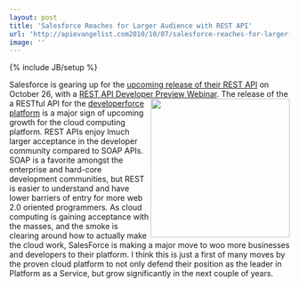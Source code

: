 ```yaml
---
layout: post
title: 'Salesforce Reaches for Larger Audience with REST API'
url: 'http://apievangelist.com2010/10/07/salesforce-reaches-for-larger-audience-with-rest-api/'
image: ''
---
```

{% include JB/setup %}
Salesforce is gearing up for the <a href="http://blog.sforce.com/sforce/2010/10/rest-api-programmableweb-and-curl.html">upcoming release of their REST API</a> on October 26, with a <a href="https://www.developerforce.com/events/rest_developer_preview/registration.php?d=70130000000FV4U">REST API Developer Preview Webinar</a>. <img src="http://www.developerforce.com/assets/developerforcesite/developerforce_home/images/developerforce_logo.png"  width="250" align="right" />
The release of the a RESTful API for the <a href="http://developer.force.com/">developerforce platform</a> is a major sign of upcoming growth for the cloud computing platform.
REST APIs enjoy lmuch larger acceptance in the developer community compared to SOAP APIs. SOAP is a favorite amongst the enterprise and hard-core development communities, but REST is easier to understand and have lower barriers of entry for more web 2.0 oriented programmers.
As cloud computing is gaining acceptance with the masses, and the smoke is clearing around how to actually make the cloud work, SalesForce is making a major move to woo more businesses and developers to their platform.
I think this is just a first of many moves by the proven cloud platform to not only defend their position as the leader in Platform as a Service, but grow significantly in the next couple of years.
